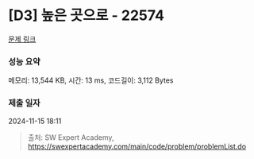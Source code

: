 # [D3] 높은 곳으로 - 22574 

[문제 링크](https://swexpertacademy.com/main/code/problem/problemDetail.do?contestProbId=AZIieDaq5AEDFAXd) 

### 성능 요약

메모리: 13,544 KB, 시간: 13 ms, 코드길이: 3,112 Bytes

### 제출 일자

2024-11-15 18:11



> 출처: SW Expert Academy, https://swexpertacademy.com/main/code/problem/problemList.do
